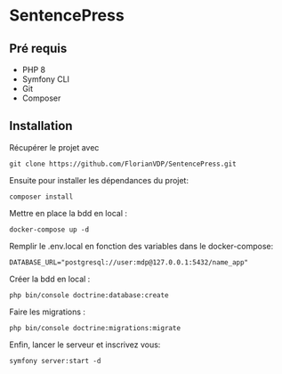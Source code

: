 # SentencePress
## Pré requis
- PHP 8
- Symfony CLI
- Git
- Composer

## Installation

Récupérer le projet avec

```git clone https://github.com/FlorianVDP/SentencePress.git ```

Ensuite pour installer les dépendances du projet:

```composer install```

Mettre en place la bdd en local :

``` docker-compose up -d ```

Remplir le .env.local en fonction des variables dans le docker-compose:

```DATABASE_URL="postgresql://user:mdp@127.0.0.1:5432/name_app"```

Créer la bdd en local :

``` php bin/console doctrine:database:create ```

Faire les migrations :

```php bin/console doctrine:migrations:migrate```

Enfin, lancer le serveur et inscrivez vous:

```symfony server:start -d```


